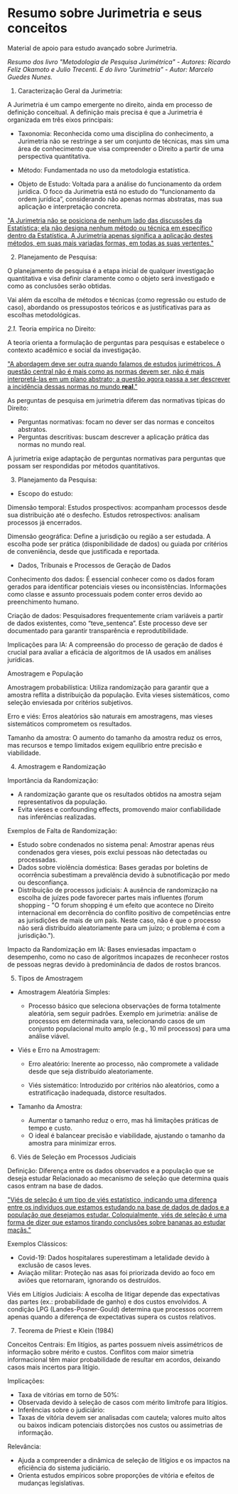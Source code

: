# Resumo sobre Jurimetria e seus conceitos

Material de apoio para estudo avançado sobre Jurimetria.

_Resumo dos livro "Metodologia de Pesquisa Jurimétrica" - Autores: Ricardo Feliz Okamoto e Julio Trecenti. E do livro "Jurimetria" - Autor: Marcelo Guedes Nunes._

1. Caracterização Geral da Jurimetria:

A Jurimetria é um campo emergente no direito, ainda em processo de definição conceitual. A definição mais precisa é que a Jurimetria é organizada em três eixos principais:

- Taxonomia: Reconhecida como uma disciplina do conhecimento, a Jurimetria não se restringe a ser um conjunto de técnicas, mas sim uma área de conhecimento que visa compreender o Direito a partir de uma perspectiva quantitativa.

- Método: Fundamentada no uso da metodologia estatística.

- Objeto de Estudo: Voltada para a análise do funcionamento da ordem jurídica. O foco da Jurimetria está no estudo do “funcionamento da ordem jurídica”, considerando não apenas normas abstratas, mas sua aplicação e interpretação concreta.

["A Jurimetria não se posiciona de nenhum lado das discussões da Estatística; ela não designa nenhum método ou técnica em específico dentro da Estatística. A Jurimetria apenas significa a aplicação destes métodos, em suas mais variadas formas, em todas as suas vertentes."](https://livro.abj.org.br/01-intro.html)

2. Planejamento de Pesquisa:

O planejamento de pesquisa é a etapa inicial de qualquer investigação quantitativa e visa definir claramente como o objeto será investigado e como as conclusões serão obtidas.

Vai além da escolha de métodos e técnicas (como regressão ou estudo de caso), abordando os pressupostos teóricos e as justificativas para as escolhas metodológicas.

_2.1._ Teoria empírica no Direito:

A teoria orienta a formulação de perguntas para pesquisas e estabelece o contexto acadêmico e social da investigação.

["A abordagem deve ser outra quando falamos de estudos jurimétricos. A questão central não é mais como as normas devem ser, não é mais interpretá-las em um plano abstrato; a questão agora passa a ser descrever a incidência dessas normas no mundo **real**."](https://livro.abj.org.br/01-intro.html)

As perguntas de pesquisa em jurimetria diferem das normativas típicas do Direito:

- Perguntas normativas: focam no dever ser das normas e conceitos abstratos.
- Perguntas descritivas: buscam descrever a aplicação prática das normas no mundo real.

A jurimetria exige adaptação de perguntas normativas para perguntas que possam ser respondidas por métodos quantitativos.

3. Planejamento da Pesquisa:

- Escopo do estudo:

Dimensão temporal:
Estudos prospectivos: acompanham processos desde sua distribuição até o desfecho.
Estudos retrospectivos: analisam processos já encerrados.

Dimensão geográfica:
Define a jurisdição ou região a ser estudada.
A escolha pode ser prática (disponibilidade de dados) ou guiada por critérios de conveniência, desde que justificada e reportada.

- Dados, Tribunais e Processos de Geração de Dados

Conhecimento dos dados: É essencial conhecer como os dados foram gerados para identificar potenciais vieses ou inconsistências. Informações como classe e assunto processuais podem conter erros devido ao preenchimento humano.

Criação de dados: Pesquisadores frequentemente criam variáveis a partir de dados existentes, como “teve_sentenca”. Este processo deve ser documentado para garantir transparência e reprodutibilidade.

Implicações para IA:
A compreensão do processo de geração de dados é crucial para avaliar a eficácia de algoritmos de IA usados em análises jurídicas.

Amostragem e População

Amostragem probabilística: Utiliza randomização para garantir que a amostra reflita a distribuição da população. Evita vieses sistemáticos, como seleção enviesada por critérios subjetivos.

Erro e viés: Erros aleatórios são naturais em amostragens, mas vieses sistemáticos comprometem os resultados.

Tamanho da amostra: O aumento do tamanho da amostra reduz os erros, mas recursos e tempo limitados exigem equilíbrio entre precisão e viabilidade.

4. Amostragem e Randomização

Importância da Randomização:

- A randomização garante que os resultados obtidos na amostra sejam representativos da população.
- Evita vieses e confounding effects, promovendo maior confiabilidade nas inferências realizadas.

Exemplos de Falta de Randomização:

- Estudo sobre condenados no sistema penal: Amostrar apenas réus condenados gera vieses, pois exclui pessoas não detectadas ou processadas.
- Dados sobre violência doméstica: Bases geradas por boletins de ocorrência subestimam a prevalência devido à subnotificação por medo ou desconfiança.
- Distribuição de processos judiciais: A ausência de randomização na escolha de juízes pode favorecer partes mais influentes (forum shopping - "O forum shopping é um efeito que acontece no Direito internacional em decorrência do conflito positivo de competências entre as jurisdições de mais de um país. Neste caso, não é que o processo não será distribuído aleatoriamente para um juízo; o problema é com a jurisdição.").

Impacto da Randomização em IA: Bases enviesadas impactam o desempenho, como no caso de algoritmos incapazes de reconhecer rostos de pessoas negras devido à predominância de dados de rostos brancos.

5. Tipos de Amostragem

- Amostragem Aleatória Simples:

  - Processo básico que seleciona observações de forma totalmente aleatória, sem seguir padrões. Exemplo em jurimetria: análise de processos em determinada vara, selecionando casos de um conjunto populacional muito amplo (e.g., 10 mil processos) para uma análise viável.

- Viés e Erro na Amostragem:

  - Erro aleatório: Inerente ao processo, não compromete a validade desde que seja distribuído aleatoriamente.

  - Viés sistemático: Introduzido por critérios não aleatórios, como a estratificação inadequada, distorce resultados.

- Tamanho da Amostra:
  - Aumentar o tamanho reduz o erro, mas há limitações práticas de tempo e custo.
  - O ideal é balancear precisão e viabilidade, ajustando o tamanho da amostra para minimizar erros.

6. Viés de Seleção em Processos Judiciais

Definição: Diferença entre os dados observados e a população que se deseja estudar Relacionado ao mecanismo de seleção que determina quais casos entram na base de dados.

["Viés de seleção é um tipo de viés estatístico, indicando uma diferença entre os indivíduos que estamos estudando na base de dados de dados e a população que desejamos estudar. Coloquialmente, viés de seleção é uma forma de dizer que estamos tirando conclusões sobre bananas ao estudar maçãs."](https://livro.abj.org.br/02-planejamento.html)

Exemplos Clássicos:

- Covid-19: Dados hospitalares superestimam a letalidade devido à exclusão de casos leves.
- Aviação militar: Proteção nas asas foi priorizada devido ao foco em aviões que retornaram, ignorando os destruídos.

Viés em Litígios Judiciais: A escolha de litigar depende das expectativas das partes (ex.: probabilidade de ganho) e dos custos envolvidos. A condição LPG (Landes-Posner-Gould) determina que processos ocorrem apenas quando a diferença de expectativas supera os custos relativos.

7. Teorema de Priest e Klein (1984)

Conceitos Centrais: Em litígios, as partes possuem níveis assimétricos de informação sobre mérito e custos. Conflitos com maior simetria informacional têm maior probabilidade de resultar em acordos, deixando casos mais incertos para litígio.

Implicações:

- Taxa de vitórias em torno de 50%:
- Observada devido à seleção de casos com mérito limítrofe para litígios.
- Inferências sobre o judiciário:
- Taxas de vitória devem ser analisadas com cautela; valores muito altos ou baixos indicam potenciais distorções nos custos ou assimetrias de informação.

Relevância:

- Ajuda a compreender a dinâmica de seleção de litígios e os impactos na eficiência do sistema judiciário.
- Orienta estudos empíricos sobre proporções de vitória e efeitos de mudanças legislativas.
